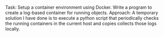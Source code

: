 Task: Setup a container environment using Docker. Write a program to create a log-based container for running objects.
Approach: A temporary solution I have done is to execute a python script that periodically checks the running containers in the current host and copies collects those logs locally.
